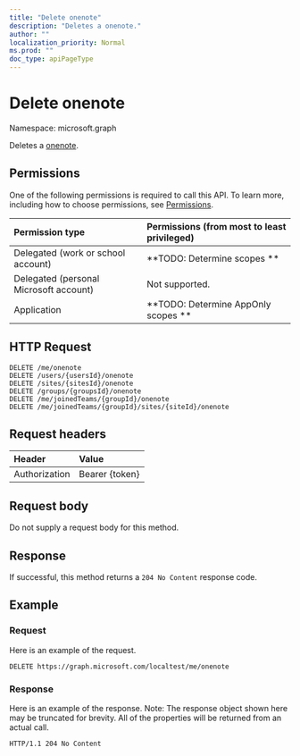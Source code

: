 ```yaml
---
title: "Delete onenote"
description: "Deletes a onenote."
author: ""
localization_priority: Normal
ms.prod: ""
doc_type: apiPageType
---
```


# Delete onenote

Namespace: microsoft.graph

Deletes a [onenote](../resources/onenote.md).

## Permissions
One of the following permissions is required to call this API. To learn more, including how to choose permissions, see [Permissions](/concepts/permissions-reference.md).

|Permission type|Permissions (from most to least privileged)|
|:---|:---|
|Delegated (work or school account)|**TODO: Determine scopes **|
|Delegated (personal Microsoft account)|Not supported.|
|Application|**TODO: Determine AppOnly scopes **|

## HTTP Request
<!-- {
  "blockType": "ignored"
}
-->
``` http
DELETE /me/onenote
DELETE /users/{usersId}/onenote
DELETE /sites/{sitesId}/onenote
DELETE /groups/{groupsId}/onenote
DELETE /me/joinedTeams/{groupId}/onenote
DELETE /me/joinedTeams/{groupId}/sites/{siteId}/onenote
```

## Request headers
|Header|Value|
|:---|:---|
|Authorization|Bearer {token}|

## Request body
Do not supply a request body for this method.

## Response
If successful, this method returns a `204 No Content` response code.

## Example

### Request
Here is an example of the request.
<!-- {
  "blockType": "request",
  "name": "delete_onenote"
}
-->
``` http
DELETE https://graph.microsoft.com/localtest/me/onenote
```

### Response
Here is an example of the response. Note: The response object shown here may be truncated for brevity. All of the properties will be returned from an actual call.
<!-- {
  "blockType": "response",
  "truncated": true
}
-->
``` http
HTTP/1.1 204 No Content
```

